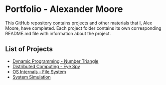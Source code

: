 # Portfolio - Alexander Moore
This GitHub repository contains projects and other materials that I, Alex Moore, have completed. Each project folder contains its own corresponding README.md file with information about the project.

## List of Projects
 - [Dynamic Programming - Number Triangle](https://github.com/AMoore86/Portfolio/tree/main/Dynamic%20Programming%20-%20Number%20Triangle)
 - [Distributed Computing - Eye Spy](https://github.com/AMoore86/Portfolio/tree/main/Distributed%20Computing%20-%20Eye%20Spy)
 - [OS Internals - File System](https://github.com/AMoore86/Portfolio/tree/main/OS%20Internals%20-%20File%20System)
 - [System Simulation](https://github.com/AMoore86/Portfolio/tree/main/System%20Simulation)
